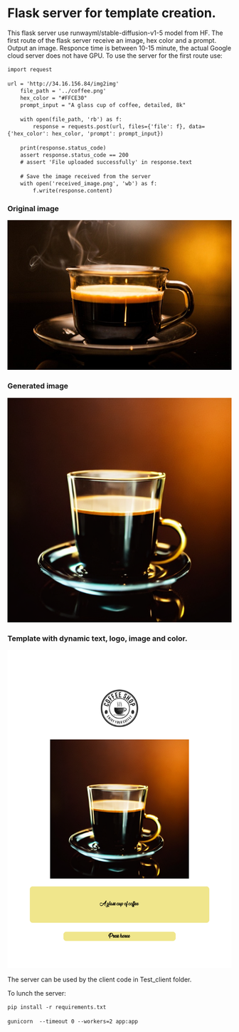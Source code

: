 # Flask server for template creation.

This flask server use runwayml/stable-diffusion-v1-5 model from HF. 
The first route of the flask server receive an image, hex color and a prompt. Output an image.
Responce time is between 10-15 minute, the actual Google cloud server does not have GPU.
To use the server for the first route use: 


```
import request

url = 'http://34.16.156.84/img2img'
    file_path = '../coffee.png'
    hex_color = "#FFCE30"
    prompt_input = "A glass cup of coffee, detailed, 8k"

    with open(file_path, 'rb') as f:
        response = requests.post(url, files={'file': f}, data={'hex_color': hex_color, 'prompt': prompt_input})

    print(response.status_code)
    assert response.status_code == 200
    # assert 'File uploaded successfully' in response.text

    # Save the image received from the server
    with open('received_image.png', 'wb') as f:
        f.write(response.content)
```
### Original image
<img src="/images/received_image.jpg" title="Orginal picture">

### Generated image
<img src="/images/tmpsd1ym3me.png" title="Generated picture">

### Template with dynamic text, logo, image and color.
<img src="/images/tmpsd1ym3me_final_image.png" title="Template picture">

The server can be used by the client code in Test_client folder.

To lunch the server:
```
pip install -r requirements.txt

gunicorn  --timeout 0 --workers=2 app:app

```
